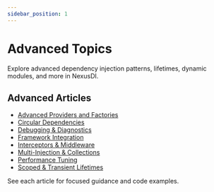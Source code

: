 ```yaml
---
sidebar_position: 1
---
```


# Advanced Topics

Explore advanced dependency injection patterns, lifetimes, dynamic modules, and more in NexusDI.

## Advanced Articles

- [Advanced Providers and Factories](advanced/advanced-providers-and-factories.md)
- [Circular Dependencies](advanced/circular-dependencies.md)
- [Debugging & Diagnostics](advanced/debugging-and-diagnostics.md)
- [Framework Integration](advanced/framework-integration.md)
- [Interceptors & Middleware](advanced/interceptors-and-middleware.md)
- [Multi-Injection & Collections](advanced/multi-injection-and-collections.md)
- [Performance Tuning](advanced/performance-tuning.md)
- [Scoped & Transient Lifetimes](advanced/scoped-and-transient-lifetimes.md)

See each article for focused guidance and code examples.
